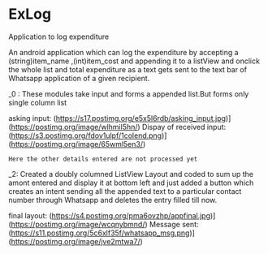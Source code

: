 # ExLog
Application to log expenditure

  An android application which can log the expenditure by accepting a (string)item_name ,(int)item_cost 
  and appending it to a listView and onclick the whole list and total expenditure as a text gets sent to the text bar 
  of Whatsapp application of a given recipient.
  
_0 :
    These modules take input and forms a appended list.But forms only single column list
 
 asking input: (https://s17.postimg.org/e5x5l6rdb/asking_input.jpg)](https://postimg.org/image/wlhmil5hn/)
 Dispay of received input: (https://s3.postimg.org/fdov1ulpf/1colend.png)](https://postimg.org/image/65wml5en3/)
 
    Here the other details entered are not processed yet

 _2:
    Created a doubly columned ListView Layout and coded to sum up the amont entered and display it at bottom left and
    just added a button which creates an intent sending all the  appended text to a particular contact number
    through Whatsapp and deletes the entry filled till now.
   
   final layout: (https://s4.postimg.org/pma6ovzhp/appfinal.jpg)](https://postimg.org/image/wcqnybmnd/)
   Message sent: (https://s11.postimg.org/5c6xlf35f/whatsapp_msg.png)](https://postimg.org/image/jve2mtwa7/)
  
  
  
 
